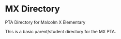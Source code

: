 # MX Directory
PTA Directory for Malcolm X Elementary

This is a basic parent/student directory for the MX PTA.


